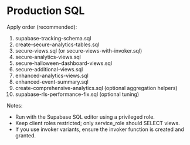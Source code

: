 # Production SQL

Apply order (recommended):

1. supabase-tracking-schema.sql
2. create-secure-analytics-tables.sql
3. secure-views.sql (or secure-views-with-invoker.sql)
4. secure-analytics-views.sql
5. secure-halloween-dashboard-views.sql
6. secure-additional-views.sql
7. enhanced-analytics-views.sql
8. enhanced-event-summary.sql
9. create-comprehensive-analytics.sql (optional aggregation helpers)
10. supabase-rls-performance-fix.sql (optional tuning)

Notes:
- Run with the Supabase SQL editor using a privileged role.
- Keep client roles restricted; only service_role should SELECT views.
- If you use invoker variants, ensure the invoker function is created and granted.
